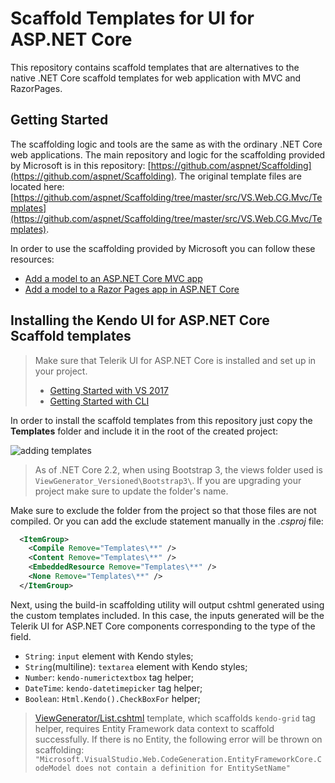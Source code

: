  # Scaffold Templates for UI for ASP.NET Core

This repository contains scaffold templates that are alternatives to the native .NET Core scaffold templates for web application with MVC and RazorPages.

## Getting Started

The scaffolding logic and tools are the same as with the ordinary .NET Core web applications. The main repository and logic for the scaffolding provided by Microsoft is in this repository:  [https://github.com/aspnet/Scaffolding](https://github.com/aspnet/Scaffolding). The original template files are located here: [https://github.com/aspnet/Scaffolding/tree/master/src/VS.Web.CG.Mvc/Templates](https://github.com/aspnet/Scaffolding/tree/master/src/VS.Web.CG.Mvc/Templates).

In order to use the scaffolding provided by Microsoft you can follow these resources:

- [Add a model to an ASP.NET Core MVC app](https://docs.microsoft.com/en-us/aspnet/core/tutorials/first-mvc-app/adding-model?view=aspnetcore-2.1)
- [Add a model to a Razor Pages app in ASP.NET Core](https://docs.microsoft.com/en-us/aspnet/core/tutorials/razor-pages/model?view=aspnetcore-2.1)

## Installing the Kendo UI for ASP.NET Core Scaffold templates

> Make sure that Telerik UI for ASP.NET Core is installed and set up in your project.
>
> * [Getting Started with VS 2017](https://docs.telerik.com/aspnet-core/getting-started/getting-started)
> * [Getting Started with CLI](https://docs.telerik.com/aspnet-core/getting-started/getting-started-cli)


In order to install the scaffold templates from this repository just copy the **Templates** folder and include it in the root of the created project:

![adding templates](https://github.com/telerik/scaffold-templates-core/wiki/2018-11-19_0849.png)

> As of .NET Core 2.2, when using Bootstrap 3, the views folder used is `ViewGenerator_Versioned\Bootstrap3\`. If you are upgrading your project make sure to update the folder's name.

Make sure to exclude the folder from the project so that those files are not compiled. Or you can add the exclude statement manually in the *.csproj* file:

```xml
  <ItemGroup>
    <Compile Remove="Templates\**" />
    <Content Remove="Templates\**" />
    <EmbeddedResource Remove="Templates\**" />
    <None Remove="Templates\**" />
  </ItemGroup>
```

Next, using the build-in scaffolding utility will output cshtml generated using the custom templates included. In this case, the inputs generated will be the Telerik UI for ASP.NET Core components corresponding to the type of the field.

* `String`: `input` element with Kendo styles;
* `String`(multiline): `textarea` element with Kendo styles;
* `Number`: `kendo-numerictextbox` tag helper;
* `DateTime`: `kendo-datetimepicker` tag helper;
* `Boolean`: `Html.Kendo().CheckBoxFor` helper;

> [ViewGenerator/List.cshtml](https://github.com/telerik/scaffold-templates-core/blob/master/Templates/ViewGenerator/List.cshtml#L207) template, which scaffolds `kendo-grid` tag helper, requires Entity Framework data context to scaffold successfully. If there is no Entity, the following error will be thrown on scaffolding:
> `"Microsoft.VisualStudio.Web.CodeGeneration.EntityFrameworkCore.CodeModel does not contain a definition for EntitySetName"`
